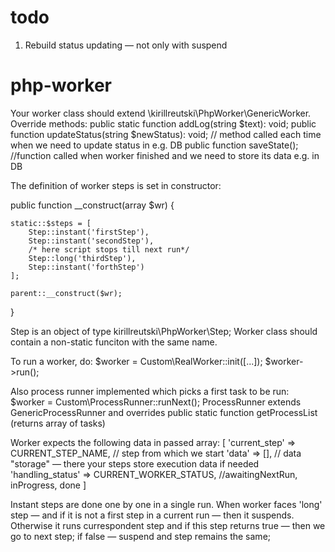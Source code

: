 # todo
1. Rebuild status updating — not only with suspend


# php-worker

Your worker class should extend \kirillreutski\PhpWorker\GenericWorker.
Override methods: 
public static function addLog(string $text): void;
public function updateStatus(string $newStatus): void; // method called each time when we need to update status in e.g. DB
public function saveState(); //function called when worker finished and we need to store its data e.g. in DB

The definition of worker steps is set in constructor: 

public function __construct(array $wr)
{

    static::$steps = [
        Step::instant('firstStep'),
        Step::instant('secondStep'),
        /* here script stops till next run*/
        Step::long('thirdStep'),
        Step::instant('forthStep')
    ];

    parent::__construct($wr);

}

Step is an object of type kirillreutski\PhpWorker\Step; Worker class should contain a non-static funciton with the same name. 

To run a worker, do: 
$worker = Custom\RealWorker::init([...]);
$worker->run(); 

Also process runner implemented which picks a first task to be run: 
$worker = Custom\ProcessRunner::runNext(); 
ProcessRunner extends GenericProcessRunner and overrides public static function getProcessList (returns array of tasks) 

Worker expects the following data in passed array: 
[
    'current_step' => CURRENT_STEP_NAME, // step from which we start
    'data' => [], // data "storage" — there your steps store execution data if needed
    'handling_status' => CURRENT_WORKER_STATUS, //awaitingNextRun, inProgress, done
]

Instant steps are done one by one in a single run. When worker faces 'long' step — and if it is not a first step in a current run — then it suspends. Otherwise it runs currespondent step and if this step returns true — then we go to next step; if false — suspend and step remains the same; 
